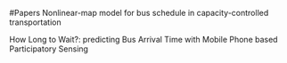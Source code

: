 #Papers
Nonlinear-map model for bus schedule in capacity-controlled transportation


How Long to Wait?: predicting Bus Arrival Time with Mobile Phone based Participatory Sensing


